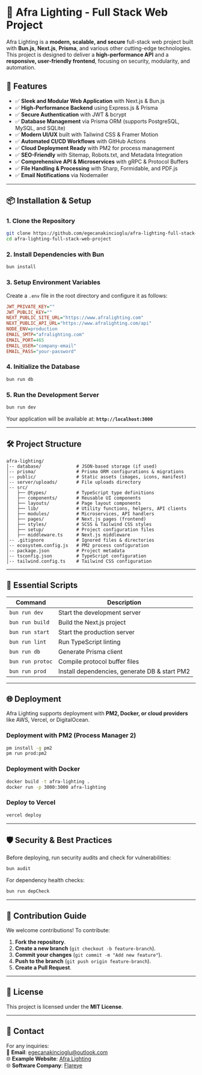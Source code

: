 # 🌟 Afra Lighting - Full Stack Web Project

Afra Lighting is a **modern, scalable, and secure** full-stack web project built with **Bun.js**, **Next.js**, **Prisma**, and various other cutting-edge technologies. This project is designed to deliver a **high-performance API** and a **responsive, user-friendly frontend**, focusing on security, modularity, and automation.

## 🚀 Features
- ✅ **Sleek and Modular Web Application** with Next.js & Bun.js
- ✅ **High-Performance Backend** using Express.js & Prisma
- ✅ **Secure Authentication** with JWT & bcrypt
- ✅ **Database Management** via Prisma ORM (supports PostgreSQL, MySQL, and SQLite)
- ✅ **Modern UI/UX** built with Tailwind CSS & Framer Motion
- ✅ **Automated CI/CD Workflows** with GitHub Actions
- ✅ **Cloud Deployment Ready** with PM2 for process management
- ✅ **SEO-Friendly** with Sitemap, Robots.txt, and Metadata Integration
- ✅ **Comprehensive API & Microservices** with gRPC & Protocol Buffers
- ✅ **File Handling & Processing** with Sharp, Formidable, and PDF.js
- ✅ **Email Notifications** via Nodemailer

---

## 📦 Installation & Setup

### **1. Clone the Repository**
```bash
git clone https://github.com/egecanakincioglu/afra-lighting-full-stack-web-project.git
cd afra-lighting-full-stack-web-project
```

### **2. Install Dependencies with Bun**
```bash
bun install
```

### **3. Setup Environment Variables**
Create a `.env` file in the root directory and configure it as follows:
```ini
JWT_PRIVATE_KEY=""
JWT_PUBLIC_KEY=""
NEXT_PUBLIC_SITE_URL="https://www.afralighting.com"
NEXT_PUBLIC_API_URL="https://www.afralighting.com/api"
NODE_ENV=production
EMAIL_SMTP="afralighting.com"
EMAIL_PORT=465
EMAIL_USER="company-email"
EMAIL_PASS="your-password"
```

### **4. Initialize the Database**
```bash
bun run db
```

### **5. Run the Development Server**
```bash
bun run dev
```

Your application will be available at: **`http://localhost:3000`**

---

## 🛠 Project Structure

```
afra-lighting/
│-- database/             # JSON-based storage (if used)
│-- prisma/               # Prisma ORM configurations & migrations
│-- public/               # Static assets (images, icons, manifest)
│-- server/uploads/       # File uploads directory
│-- src/
│   ├── @types/           # TypeScript type definitions
│   ├── components/       # Reusable UI components
│   ├── layouts/          # Page layout components
│   ├── lib/              # Utility functions, helpers, API clients
│   ├── modules/          # Microservices, API handlers
│   ├── pages/            # Next.js pages (frontend)
│   ├── styles/           # SCSS & Tailwind CSS styles
│   ├── setup/            # Project configuration files
│   ├── middleware.ts     # Next.js middleware
│-- .gitignore            # Ignored files & directories
│-- ecosystem.config.js   # PM2 process configuration
│-- package.json          # Project metadata
│-- tsconfig.json         # TypeScript configuration
│-- tailwind.config.ts    # Tailwind CSS configuration
```

---

## 📜 Essential Scripts

| Command             | Description |
|---------------------|-------------|
| `bun run dev`      | Start the development server |
| `bun run build`    | Build the Next.js project |
| `bun run start`    | Start the production server |
| `bun run lint`     | Run TypeScript linting |
| `bun run db`       | Generate Prisma client |
| `bun run protoc`   | Compile protocol buffer files |
| `bun run prod`     | Install dependencies, generate DB & start PM2 |

---

## 🌐 Deployment
Afra Lighting supports deployment with **PM2, Docker, or cloud providers** like AWS, Vercel, or DigitalOcean.

### **Deployment with PM2 (Process Manager 2)**
```bash
pm install -g pm2
pm run prod:pm2
```

### **Deployment with Docker**
```bash
docker build -t afra-lighting .
docker run -p 3000:3000 afra-lighting
```

### **Deploy to Vercel**
```bash
vercel deploy
```

---

## 🛡 Security & Best Practices
Before deploying, run security audits and check for vulnerabilities:
```bash
bun audit
```
For dependency health checks:
```bash
bun run depCheck
```

---

## 🤝 Contribution Guide
We welcome contributions! To contribute:
1. **Fork the repository**.
2. **Create a new branch** (`git checkout -b feature-branch`).
3. **Commit your changes** (`git commit -m "Add new feature"`).
4. **Push to the branch** (`git push origin feature-branch`).
5. **Create a Pull Request**.

---

## 📜 License
This project is licensed under the **MIT License**.

---

## 📩 Contact
For any inquiries:
<br>
📧 **Email**: egecanakincioglu@outlook.com  
🌐 **Example Website**: [Afra Lighting](https://afralighting.com)
<br>
🌐 **Software Company**: [Flareye](https://flareye.com)

